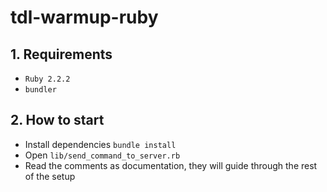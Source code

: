# tdl-warmup-ruby


## 1. Requirements

- `Ruby 2.2.2`
- `bundler`

## 2. How to start

- Install dependencies `bundle install`
- Open `lib/send_command_to_server.rb`
- Read the comments as documentation, they will guide through the rest of the setup
